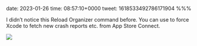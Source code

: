 date: 2023-01-26
time: 08:57:10+0000
tweet: 1618533492786171904
%%%

I didn’t notice this Reload Organizer command before. You can use to force Xcode to fetch new crash reports etc. from App Store Connect.

![](FnYvobiXoAAOqih.jpg)
